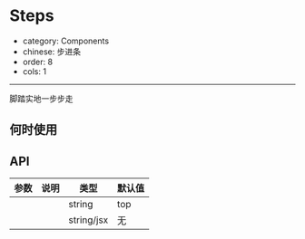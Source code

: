 # Steps

- category: Components
- chinese: 步进条
- order: 8
- cols: 1

---

脚踏实地一步步走

## 何时使用



## API

| 参数      | 说明                                     | 类型       | 默认值 |
|-----------|------------------------------------------|------------|--------|
|  | | string     | top    |
|      | | string/jsx | 无     |

